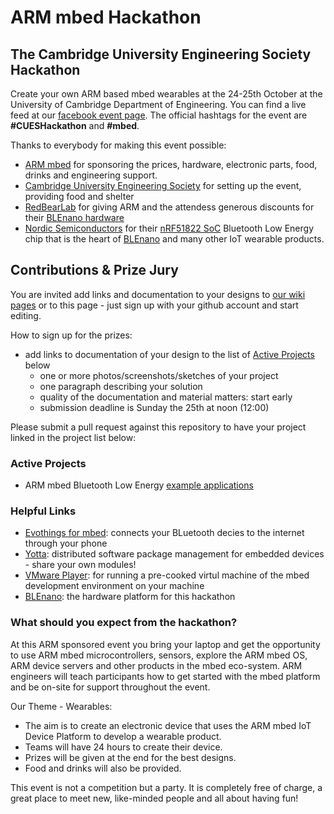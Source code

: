 # ARM mbed Hackathon

## The Cambridge University Engineering Society Hackathon
Create your own ARM based mbed wearables at the 24-25th October at the University of Cambridge Department of Engineering. You can find a live feed at our [facebook event page](https://www.facebook.com/events/1492417234391358/). The official hashtags for the event are **#CUESHackathon** and **#mbed**.

Thanks to everybody for making this event possible:
- [ARM mbed](https://www.mbed.com/en/) for sponsoring the prices, hardware, electronic parts, food, drinks and engineering support.
- [Cambridge University Engineering Society](https://cuengineeringsociety.org.uk/events/cues-hackathon/) for setting up the event, providing food and shelter
- [RedBearLab](http://redbearlab.com/) for giving ARM and the attendess generous discounts for their [BLEnano hardware](http://redbearlab.com/blenano/)
- [Nordic Semiconductors](https://www.mbed.com/en/partners/nordic/) for their [nRF51822 SoC](http://www.nordicsemi.com/eng/Products/Bluetooth-Smart-Bluetooth-low-energy/nRF51822) Bluetooth Low Energy chip that is the heart of [BLEnano](http://redbearlab.com/blenano/) and many other IoT wearable products.

## Contributions & Prize Jury
You are invited add links and documentation to your designs to [our wiki pages](https://github.com/ARMmbed/hackathon/wiki) or to this page - just sign up with your github account and start editing.

How to sign up for the prizes:
- add links to documentation of your design to the list of [Active Projects](#active-projects) below
  - one or more photos/screenshots/sketches of your project
  - one paragraph describing your solution
  - quality of the documentation and material matters: start early
  - submission deadline is Sunday the 25th at noon (12:00)

Please submit a pull request against this repository to have your project linked in the project list below:

### Active Projects
- ARM mbed Bluetooth Low Energy [example applications](https://github.com/ARMmbed/ble-examples)

### Helpful Links
- [Evothings for mbed](https://evothings.com/things/mbed): connects your BLuetooth decies to the internet through your phone
- [Yotta](http://yottadocs.mbed.com/): distributed software package management for embedded devices - share your own modules!
- [VMware Player](https://my.vmware.com/web/vmware/free#desktop_end_user_computing/vmware_workstation_player/12_0): for running a pre-cooked virtul machine of the mbed development environment on your machine
- [BLEnano](http://redbearlab.com/blenano/): the hardware platform for this hackathon

### What should you expect from the hackathon?

At this ARM sponsored event you bring your laptop and get the opportunity to use ARM mbed microcontrollers, sensors, explore the ARM mbed OS, ARM device servers and other products in the mbed eco-system. ARM engineers will teach participants how to get started with the mbed platform and be on-site for support throughout the event.

Our Theme - Wearables:
- The aim is to create an electronic device that uses the ARM mbed IoT Device Platform to develop a wearable product.
- Teams will have 24 hours to create their device.
- Prizes will be given at the end for the best designs.
- Food and drinks will also be provided.

This event is not a competition but a party. It is completely free of charge, a great place to meet new, like-minded people and all about having fun!


